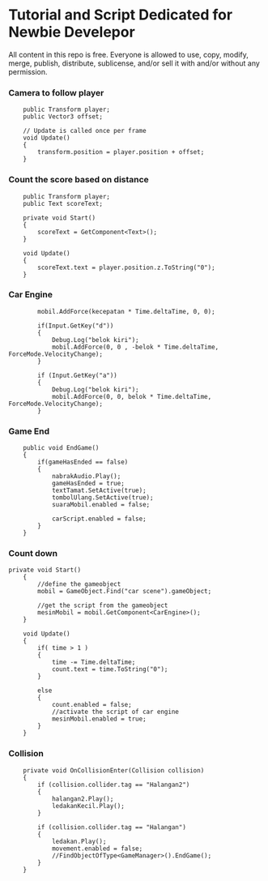 # Tutorial and Script Dedicated for Newbie Develepor
All content in this repo is free. Everyone is allowed to use, copy, modify, merge, publish, distribute, sublicense, and/or sell it with and/or without any permission.

### Camera to follow player
```
    public Transform player;
    public Vector3 offset;

    // Update is called once per frame
    void Update()
    {
        transform.position = player.position + offset;
    }
```

### Count the score based on distance
```
    public Transform player;
    public Text scoreText;

    private void Start()
    {
        scoreText = GetComponent<Text>();
    }

    void Update()
    {
        scoreText.text = player.position.z.ToString("0");
    }
```

### Car Engine
```
        mobil.AddForce(kecepatan * Time.deltaTime, 0, 0);

        if(Input.GetKey("d"))
        {
            Debug.Log("belok kiri");
            mobil.AddForce(0, 0 , -belok * Time.deltaTime, ForceMode.VelocityChange);
        }

        if (Input.GetKey("a"))
        {
            Debug.Log("belok kiri");
            mobil.AddForce(0, 0, belok * Time.deltaTime, ForceMode.VelocityChange);
        }
```

### Game End
```
    public void EndGame()
    {
        if(gameHasEnded == false)
        {
            nabrakAudio.Play();
            gameHasEnded = true;
            textTamat.SetActive(true);
            tombolUlang.SetActive(true);
            suaraMobil.enabled = false;

            carScript.enabled = false;
        }
    }
```

### Count down
```
private void Start()
    {
        //define the gameobject
        mobil = GameObject.Find("car scene").gameObject;

        //get the script from the gameobject
        mesinMobil = mobil.GetComponent<CarEngine>();
    }

    void Update()
    {
        if( time > 1 )
        {
            time -= Time.deltaTime;
            count.text = time.ToString("0");
        }

        else
        {
            count.enabled = false;
            //activate the script of car engine
            mesinMobil.enabled = true;
        }
    }
```

### Collision
```
    private void OnCollisionEnter(Collision collision)
    {
        if (collision.collider.tag == "Halangan2")
        {
            halangan2.Play();
            ledakanKecil.Play();
        }

        if (collision.collider.tag == "Halangan")
        {
            ledakan.Play();
            movement.enabled = false;
            //FindObjectOfType<GameManager>().EndGame();
        }
    }
```

### 
```

```
